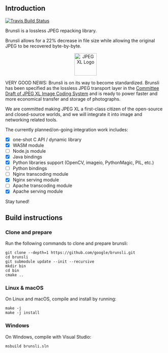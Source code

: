 ## Introduction
[![Travis Build Status](https://travis-ci.org/google/brunsli.svg?branch=master)](https://travis-ci.org/google/brunsli)

Brunsli is a lossless JPEG repacking library.

Brunsli allows for a 22% decrease in file size while allowing the original
JPEG to be recovered byte-by-byte.

<p align="center"><img alt="JPEG XL Logo" src="https://jpeg.org/images/jpegxl-logo.png" width="70px"></p>

VERY GOOD NEWS: Brunsli is on its way to become standardized. Brunsli has been specified as the lossless JPEG transport layer in the [Committee Draft of JPEG XL Image Coding System](https://arxiv.org/abs/1908.03565) and is ready to power faster and more economical transfer and storage of photographs.

We are committed making JPEG XL a first-class citizen of the open-source and closed-source worlds, and we will integrate it into image and networking related tools.

The currently planned/on-going integration work includes:

- [x] one-shot C API / dynamic library
- [x] WASM module
- [ ] Node.js module
- [x] Java bindings
- [x] Python libraries support (OpenCV, imageio, PythonMagic, PIL, etc.)
- [ ] Python bindings
- [ ] Nginx transcoding module
- [x] Nginx serving module
- [ ] Apache transcoding module
- [x] Apache serving module

Stay tuned!

## Build instructions

### Clone and prepare

Run the following commands to clone and prepare brunsli:

    git clone --depth=1 https://github.com/google/brunsli.git
    cd brunsli
    git submodule update --init --recursive
    mkdir bin
    cd bin
    cmake ..

### Linux & macOS

On Linux and macOS, compile and install by running: 

    make -j
    make -j install

### Windows

On Windows, compile with Visual Studio:

    msbuild brunsli.sln
